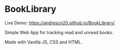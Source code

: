 # BookLibrary

Live Demo: https://andrescn20.github.io/BookLibrary/

Simple Web App for tracking read and unread books. 

Made with Vanilla JS, CSS and HTML. 

